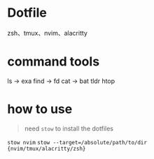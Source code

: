 # Dotfile

zsh、tmux、nvim、alacritty

# command tools

ls -> exa
find -> fd
cat -> bat
tldr
htop

# how to use
> need `stow` to install the dotfiles

`stow nvim`
`stow --target=/absolute/path/to/dir {nvim/tmux/alacritty/zsh}`
